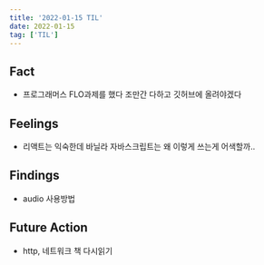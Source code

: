 ```yaml
---
title: '2022-01-15 TIL'
date: 2022-01-15
tag: ['TIL']
---
```


## Fact

- 프로그래머스 FLO과제를 했다 조만간 다하고 깃허브에 올려야겠다

## Feelings

- 리액트는 익숙한데 바닐라 자바스크립트는 왜 이렇게 쓰는게 어색할까..

## Findings

- audio 사용방법

## Future Action

- http, 네트워크 책 다시읽기

